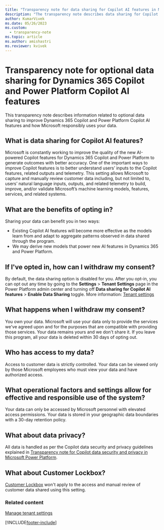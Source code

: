 ```yaml
---
title: "Transparency note for data sharing for Copilot AI features in Microsoft Power Platform"
description: "The transparency note describes data sharing for Copilot AI features in Power Platform and how Microsoft responsibly uses your data."
author: KumarVivek 
ms.date: 05/26/2023
ms.custom: 
  - transparency-note
ms.topic: article
ms.author: amishastri
ms.reviewer: kvivek
---
```


# Transparency note for optional data sharing for Dynamics 365 Copilot and Power Platform Copilot AI features 

This transparency note describes information related to optional data sharing to improve Dynamics 365 Copilot and Power Platform Copilot AI features and how Microsoft responsibly uses your data. 

## What is data sharing for Copilot AI features?   

Microsoft is constantly working to improve the quality of the new AI-powered Copilot features for Dynamics 365 Copilot and Power Platform to generate outcomes with better accuracy. One of the important ways to improve Copilot features is to better understand users’ inputs to the Copilot features, related outputs and telemetry. This setting allows Microsoft to capture and manually review customer data including, but not limited to, users’ natural language inputs, outputs, and related telemetry to build, improve, and/or validate Microsoft’s machine learning models, features, services, and related systems.     

## What are the benefits of opting in?   

Sharing your data can benefit you in two ways:   
- Existing Copilot AI features will become more effective as the models learn from and adapt to aggregate patterns observed in data shared through the program.   
- We may derive new models that power new AI features in Dynamics 365 and Power Platform.    

## If I've opted in, how can I withdraw my consent? 

By default, the data sharing option is disabled for you. After you opt-in, you can opt out any time by going to the **Settings** > **Tenant Settings** page in the Power Platform admin center and turning off **Data sharing for Copilot AI features** > **Enable Data Sharing** toggle. More information: [Tenant settings](admin/tenant-settings.md)

## What happens when I withdraw my consent? 

You own your data. Microsoft will use your data only to provide the services we've agreed upon and for the purposes that are compatible with providing those services. Your data remains yours and we don't share it. If you leave this program, all your data is deleted within 30 days of opting out. 

## Who has access to my data? 

Access to customer data is strictly controlled. Your data can be viewed only by those Microsoft employees who must view your data and have authorized access.  

## What operational factors and settings allow for effective and responsible use of the system? 

Your data can only be accessed by Microsoft personnel with elevated access permissions. Your data is stored in your geographic data boundaries with a 30-day retention policy. 

## What about data privacy? 

All data is handled as per the Copilot data security and privacy guidelines explained in [Transparency note for Copilot data security and privacy in Microsoft Power Platform](transparency-note-copilot-data-security-privacy.md). 

## What about Customer Lockbox? 

[Customer Lockbox](admin/about-lockbox.md) won't apply to the access and manual review of customer data shared using this setting. 

### Related content

[Manage tenant settings](/power-platform/admin/tenant-settings)

[!INCLUDE[footer-include](includes/footer-banner.md)]
